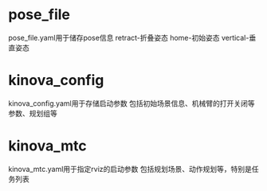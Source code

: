 # pose_file
pose_file.yaml用于储存pose信息
retract-折叠姿态
home-初始姿态
vertical-垂直姿态

# kinova_config
kinova_config.yaml用于存储启动参数
包括初始场景信息、机械臂的打开关闭等参数、规划组等

# kinova_mtc
kinova_mtc.yaml用于指定rviz的启动参数
包括规划场景、动作规划等，特别是任务列表